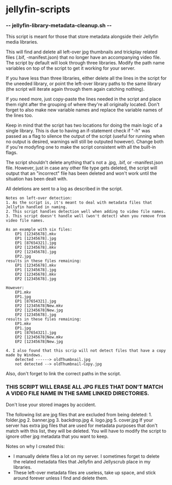 # jellyfin-scripts

### -- jellyfin-library-metadata-cleanup.sh --
This script is meant for those that store metadata alongside their Jellyfin media libraries.

This will find and delete all left-over jpg thumbnails and trickplay related files (.bif, -manifest.json) that no longer have an accompanying video file.
The script by default will look through three libraries. Modify the path name variables on top of the script to get it working for your server.

If you have less than three libraries, either delete all the lines in the script for the uneeded library, or point the left-over library paths to the same library (the script will iterate again through them again catching nothing).

If you need more, just copy-paste the lines needed in the script and place them right after the grouping of where they're all originally located. Don't forget to also make new variable names and replace the variable names of the lines too.

Keep in mind that the script has two locations for doing the main logic of a single library. This is due to having an if-statement check if "-h" was passed as a flag to silence the output of the script (useful for running when no output is desired, warnings will still be outputed however).
Change both if you're modyfing one to make the script consistent with all the built-in flags.

The script shouldn't delete anything that's not a .jpg, .bif, or -manifest.json file. However, just in case any other file type gets deleted, the script will output that an "incorrect" file has been deleted and won't work until the situation has been dealt with.

All deletions are sent to a log as described in the script.

```
Notes on left-over detection:
1. As the script is, it's meant to deal with metadata files that Jellyfin handled in naming.
2. This script handles detection well when adding to video file names.
3. This script doesn't handle well (won't detect) when you remove from video file names.

As an example with six files:
    EP1 [12345678].mkv
    EP1 [12345678].jpg
    EP1 [87654321].jpg
    EP2 [12345678].mkv
    EP2 [12345678].jpg
    EP2.jpg
results in these files remaining:
    EP1 [12345678].mkv
    EP1 [12345678].jpg
    EP2 [12345678].mkv
    EP2 [12345678].jpg

However:
    EP1.mkv
    EP1.jpg
    EP1 [87654321].jpg
    EP2 [12345678]New.mkv
    EP2 [12345678]New.jpg
    EP2 [12345678].jpg
results in these files remaining:
    EP1.mkv
    EP1.jpg
    EP1 [87654321].jpg
    EP2 [12345678]New.mkv
    EP2 [12345678]New.jpg

4. I also found that this scrip will not detect files that have a copy made by Windows.
    detected ------> oldThumbnail.jpg
    not detected --> oldThumbnail-Copy.jpg

```

Also, don't forget to link the correct paths in the script.
### THIS SCRIPT WILL ERASE ALL JPG FILES THAT DON'T MATCH A VIDEO FILE NAME IN THE SAME LINKED DIRECTORIES.
Don't lose your stored images by accident.

The following list are jpg files that are excluded from being deleted:
    1. folder.jpg
    2. banner.jpg
    3. backdrop.jpg
    4. logo.jpg
    5. cover.jpg
If your server has extra jpg files that are used for metadata purposes that don't match with this list, they will be deleted.
You will have to modify the script to ignore other jpg metadata that you want to keep.

Notes on why I created this:
  - I manually delete files a lot on my server. I sometimes forget to delete the related metadata files that Jellyfin and Jellyscrub place in my libraries.
  - These left-over metadata files are useless, take up space, and stick around forever unless I find and delete them.
